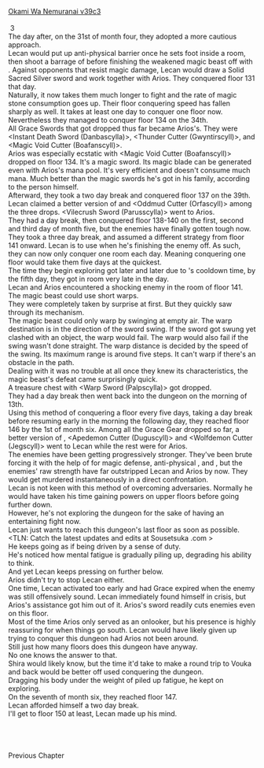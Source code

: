 [Okami Wa Nemuranai v39c3](https://www.sousetsuka.com/2021/03/okami-wa-nemuranai-393.html)
<br/><br/>
 3<br/>
The day after, on the 31st of month four, they adopted a more cautious approach.<br/>
Lecan would put up anti-physical barrier once he sets foot inside a room, then shoot a barrage of <Flame Spear> before finishing the weakened magic beast off with <Comet Cutter>. Against opponents that resist magic damage, Lecan would draw a Solid Sacred Silver sword and work together with Arios. They conquered floor 131 that day.<br/>
Naturally, it now takes them much longer to fight and the rate of magic stone consumption goes up. Their floor conquering speed has fallen sharply as well. It takes at least one day to conquer one floor now.<br/>
Nevertheless they managed to conquer floor 134 on the 34th.<br/>
All Grace Swords that got dropped thus far became Arios's. They were <Instant Death Sword (Danbascylla)>, <Thunder Cutter (Gwyntirscyll)>, and <Magic Void Cutter (Boafanscyll)>.<br/>
Arios was especially ecstatic with <Magic Void Cutter (Boafanscyll)> dropped on floor 134. It's a magic sword. Its magic blade can be generated even with Arios's mana pool. It's very efficient and doesn't consume much mana. Much better than the magic swords he's got in his family, according to the person himself.<br/>
Afterward, they took a two day break and conquered floor 137 on the 39th. Lecan claimed a better version of <Steel Cutter> and <Oddmud Cutter (Orfascyll)> among the three drops. <Vilecrush Sword (Parusscylla)> went to Arios.<br/>
They had a day break, then conquered floor 138-140 on the first, second and third day of month five, but the enemies have finally gotten tough now.<br/>
They took a three day break, and assumed a different strategy from floor 141 onward. Lecan is to use <Ring of Undying King> when he's finishing the enemy off. As such, they can now only conquer one room each day. Meaning conquering one floor would take them five days at the quickest.<br/>
The time they begin exploring got later and later due to <Ring of Undying King>'s cooldown time, by the fifth day, they got in <Guardian> room very late in the day.<br/>
Lecan and Arios encountered a shocking enemy in the <Guardian> room of floor 141. The magic beast could use short warps.<br/>
They were completely taken by surprise at first. But they quickly saw through its mechanism.<br/>
The magic beast could only warp by swinging at empty air. The warp destination is in the direction of the sword swing. If the sword got swung yet clashed with an object, the warp would fail. The warp would also fail if the swing wasn't done straight. The warp distance is decided by the speed of the swing. Its maximum range is around five steps. It can't warp if there's an obstacle in the path.<br/>
Dealing with it was no trouble at all once they knew its characteristics, the magic beast's defeat came surprisingly quick.<br/>
A treasure chest with <Warp Sword (Palpscylla)> got dropped.<br/>
They had a day break then went back into the dungeon on the morning of 13th.<br/>
Using this method of conquering a floor every five days, taking a day break before resuming early in the morning the following day, they reached floor 146 by the 1st of month six. Among all the Grace Gear dropped so far, a better version of <Magic Void Sword>, <Apedemon Cutter (Duguscyll)> and <Wolfdemon Cutter (Jegscyll)> went to Lecan while the rest were for Arios.<br/>
The enemies have been getting progressively stronger. They've been brute forcing it with the help of <Necklace of Intuador> for magic defense, anti-physical <Barrier>, and <Ring of Undying King>, but the enemies' raw strength have far outstripped Lecan and Arios by now. They would get murdered instantaneously in a direct confrontation.<br/>
Lecan is not keen with this method of overcoming adversaries. Normally he would have taken his time gaining powers on upper floors before going further down.<br/>
However, he's not exploring the dungeon for the sake of having an entertaining fight now.<br/>
Lecan just wants to reach this dungeon's last floor as soon as possible.<br/>
<TLN: Catch the latest updates and edits at Sousetsuka .com ><br/>
He keeps going as if being driven by a sense of duty.<br/>
He's noticed how mental fatigue is gradually piling up, degrading his ability to think.<br/>
And yet Lecan keeps pressing on further below.<br/>
Arios didn't try to stop Lecan either.<br/>
One time, Lecan activated <Ring of Undying King> too early and had <Invincible> Grace expired when the enemy was still offensively sound. Lecan immediately found himself in crisis, but Arios's assistance got him out of it. Arios's sword readily cuts enemies even on this floor.<br/>
Most of the time Arios only served as an onlooker, but his presence is highly reassuring for when things go south. Lecan would have likely given up trying to conquer this dungeon had Arios not been around.<br/>
Still just how many floors does this dungeon have anyway.<br/>
No one knows the answer to that.<br/>
Shira would likely know, but the time it'd take to make a round trip to Vouka and back would be better off used conquering the dungeon.<br/>
Dragging his body under the weight of piled up fatigue, he kept on exploring.<br/>
On the seventh of month six, they reached floor 147.<br/>
Lecan afforded himself a two day break.<br/>
I'll get to floor 150 at least, Lecan made up his mind.<br/>
 <br/>
  <br/>
 <br/>
 <br/>
Previous Chapter<br/>
 <br/>
